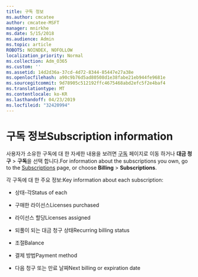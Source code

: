 ```yaml
---
title: 구독 정보
ms.author: cmcatee
author: cmcatee-MSFT
manager: mnirkhe
ms.date: 5/15/2018
ms.audience: Admin
ms.topic: article
ROBOTS: NOINDEX, NOFOLLOW
localization_priority: Normal
ms.collection: Adm_O365
ms.custom: ''
ms.assetid: 14d2d36a-37cd-4d72-8344-85447e27a38e
ms.openlocfilehash: a90c9b76d5ad80508d1e38fabe21eb944fe9681e
ms.sourcegitcommit: 9d78905c512192ffc4675468abd2efc5f2e4baf4
ms.translationtype: MT
ms.contentlocale: ko-KR
ms.lasthandoff: 04/23/2019
ms.locfileid: "32420994"
---
```

# <a name="subscription-information"></a><span data-ttu-id="2d2df-102">구독 정보</span><span class="sxs-lookup"><span data-stu-id="2d2df-102">Subscription information</span></span>

<span data-ttu-id="2d2df-103">사용자가 소유한 구독에 대 한 자세한 내용을 보려면 [구독](https://go.microsoft.com/fwlink/p/?linkid=842054) 페이지로 이동 하거나 **대금 청구** \> **구독**을 선택 합니다.</span><span class="sxs-lookup"><span data-stu-id="2d2df-103">For information about the subscriptions you own, go to the [Subscriptions](https://go.microsoft.com/fwlink/p/?linkid=842054) page, or choose **Billing** \> **Subscriptions**.</span></span>
  
<span data-ttu-id="2d2df-104">각 구독에 대 한 주요 정보:</span><span class="sxs-lookup"><span data-stu-id="2d2df-104">Key information about each subscription:</span></span>
  
- <span data-ttu-id="2d2df-105">상태-각</span><span class="sxs-lookup"><span data-stu-id="2d2df-105">Status of each</span></span>
    
- <span data-ttu-id="2d2df-106">구매한 라이선스</span><span class="sxs-lookup"><span data-stu-id="2d2df-106">Licenses purchased</span></span>
    
- <span data-ttu-id="2d2df-107">라이선스 할당</span><span class="sxs-lookup"><span data-stu-id="2d2df-107">Licenses assigned</span></span>
    
- <span data-ttu-id="2d2df-108">되풀이 되는 대금 청구 상태</span><span class="sxs-lookup"><span data-stu-id="2d2df-108">Recurring billing status</span></span>
    
- <span data-ttu-id="2d2df-109">조절</span><span class="sxs-lookup"><span data-stu-id="2d2df-109">Balance</span></span>
    
- <span data-ttu-id="2d2df-110">결제 방법</span><span class="sxs-lookup"><span data-stu-id="2d2df-110">Payment method</span></span>
    
- <span data-ttu-id="2d2df-111">다음 청구 또는 만료 날짜</span><span class="sxs-lookup"><span data-stu-id="2d2df-111">Next billing or expiration date</span></span>
    

